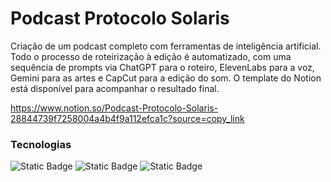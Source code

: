 # Podcast Protocolo Solaris

Criação de um podcast completo com ferramentas de inteligência artificial. Todo o processo de roteirização à edição é automatizado, com uma sequência de prompts via ChatGPT para o roteiro, ElevenLabs para a voz, Gemini para as artes e CapCut para a edição do som. O template do Notion está disponível para acompanhar o resultado final.

https://www.notion.so/Podcast-Protocolo-Solaris-28844739f7258004a4b4f9a112efca1c?source=copy_link

### Tecnologias
![Static Badge](https://img.shields.io/badge/Notion-black?style=flat&logo=notion&logoColor=white&color=black)
![Static Badge](https://img.shields.io/badge/Gemini-black?style=flat&logo=googlegemini&logoColor=white&color=black)
![Static Badge](https://img.shields.io/badge/ElevenLabs-black?style=flat&logo=elevenlabs&logoColor=white&color=black)
